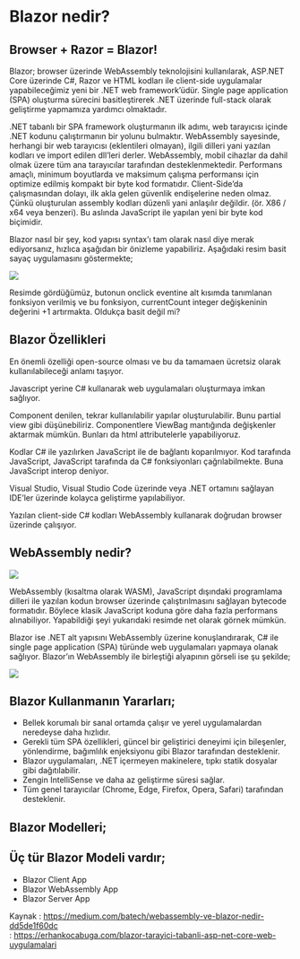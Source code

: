  <h1> Blazor nedir? </h1>
<h2> Browser + Razor = Blazor! </h2>
Blazor; browser üzerinde WebAssembly teknolojisini kullanılarak, ASP.NET Core üzerinde C#, Razor ve HTML kodları ile client-side uygulamalar yapabileceğimiz yeni bir .NET web framework’üdür. Single page application (SPA) oluşturma sürecini basitleştirerek .NET üzerinde full-stack olarak geliştirme yapmamıza yardımcı olmaktadır.

.NET tabanlı bir SPA framework oluşturmanın ilk adımı, web tarayıcısı içinde .NET kodunu çalıştırmanın bir yolunu bulmaktır. WebAssembly sayesinde, herhangi bir web tarayıcısı (eklentileri olmayan), ilgili dilleri yani yazılan kodları ve import edilen dll’leri derler. WebAssembly, mobil cihazlar da dahil olmak üzere tüm ana tarayıcılar tarafından desteklenmektedir. Performans amaçlı, minimum boyutlarda ve maksimum çalışma performansı için optimize edilmiş kompakt bir byte kod formatıdır. Client-Side’da çalışmasından dolayı, ilk akla gelen güvenlik endişelerine neden olmaz. Çünkü oluşturulan assembly kodları düzenli yani anlaşılır değildir. (ör. X86 / x64 veya benzeri). Bu aslında JavaScript ile yapılan yeni bir byte kod biçimidir.

Blazor nasıl bir şey, kod yapısı syntax’ı tam olarak nasıl diye merak ediyorsanız, hızlıca aşağıdan bir önizleme yapabiliriz. Aşağıdaki resim basit sayaç uygulamasını göstermekte;

<img src="https://i1.wp.com/erhankocabuga.com/wp-content/uploads/2019/08/blazor-ornek-kod-yapisi.png?w=866&ssl=1"/>

Resimde gördüğümüz, butonun onclick eventine alt kısımda tanımlanan fonksiyon verilmiş ve bu fonksiyon, currentCount integer değişkeninin değerini +1 artırmakta. Oldukça basit değil mi?

<h2>Blazor Özellikleri </h2>
En önemli özelliği open-source olması ve bu da tamamaen ücretsiz olarak kullanılabileceği anlamı taşıyor.

Javascript yerine C# kullanarak web uygulamaları oluşturmaya imkan sağlıyor.

Component denilen, tekrar kullanılabilir yapılar oluşturulabilir. Bunu partial view gibi düşünebiliriz. Componentlere ViewBag mantığında değişkenler aktarmak mümkün. Bunları da html attributelerle yapabiliyoruz.

Kodlar C# ile yazılırken JavaScript ile de bağlantı koparılmıyor. Kod tarafında JavaScript, JavaScript tarafında da C# fonksiyonları çağrılabilmekte. Buna JavaScript interop deniyor.

Visual Studio, Visual Studio Code üzerinde veya .NET ortamını sağlayan IDE’ler üzerinde kolayca geliştirme yapılabiliyor.

Yazılan client-side C# kodları WebAssembly kullanarak doğrudan browser üzerinde çalışıyor.

<h2>WebAssembly nedir?</h2>

<img src="https://i2.wp.com/erhankocabuga.com/wp-content/uploads/2019/08/web-assembly-calisma-diagrami.png?resize=880%2C436&ssl=1"/>

WebAssembly (kısaltma olarak WASM), JavaScript dışındaki programlama dilleri ile yazılan kodun browser üzerinde çalıştırılmasını sağlayan bytecode formatıdır. Böylece klasik JavaScript koduna göre daha fazla performans alınabiliyor. Yapabildiği şeyi yukarıdaki resimde net olarak görnek mümkün.

Blazor ise .NET alt yapısını WebAssembly üzerine konuşlandırarak, C# ile single page application (SPA) türünde web uygulamaları yapmaya olanak sağlıyor. Blazor’ın WebAssembly ile birleştiği alyapının görseli ise şu şekilde;

<img src="https://i0.wp.com/erhankocabuga.com/wp-content/uploads/2019/08/blazor-altyapi-diagrami.png?resize=477%2C402&ssl=1"/>
 <h2>Blazor Kullanmanın Yararları;</h2>
    <ul>
        <li>Bellek korumalı bir sanal ortamda çalışır ve yerel uygulamalardan neredeyse daha hızlıdır.</li>
        <li>Gerekli tüm SPA özellikleri, güncel bir geliştirici deneyimi için bileşenler, yönlendirme, bağımlılık enjeksiyonu gibi Blazor tarafından desteklenir.</li>
        <li> Blazor uygulamaları, .NET içermeyen makinelere, tıpkı statik dosyalar gibi dağıtılabilir.</li>
        <li>Zengin IntelliSense ve daha az geliştirme süresi sağlar.</li>
        <li>Tüm genel tarayıcılar (Chrome, Edge, Firefox, Opera, Safari) tarafından desteklenir.</li>
    </ul>
	<h2>Blazor Modelleri;</h2>
	  <h2>Üç tür Blazor Modeli vardır;</h2>
	   <ul>
        <li>Blazor Client App</li>
        <li>Blazor WebAssembly App</li>
        <li>Blazor Server App</li>
    </ul>
    

  Kaynak : https://medium.com/batech/webassembly-ve-blazor-nedir-dd5de1f60dc <br/>
         : https://erhankocabuga.com/blazor-tarayici-tabanli-asp-net-core-web-uygulamalari

